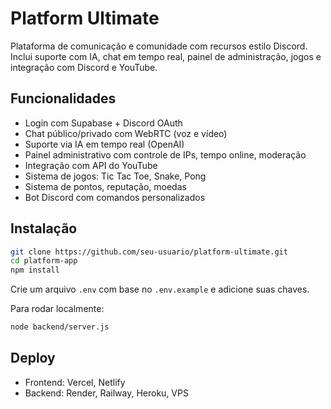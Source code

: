 
# Platform Ultimate

Plataforma de comunicação e comunidade com recursos estilo Discord.
Inclui suporte com IA, chat em tempo real, painel de administração, jogos e integração com Discord e YouTube.

## Funcionalidades

- Login com Supabase + Discord OAuth
- Chat público/privado com WebRTC (voz e vídeo)
- Suporte via IA em tempo real (OpenAI)
- Painel administrativo com controle de IPs, tempo online, moderação
- Integração com API do YouTube
- Sistema de jogos: Tic Tac Toe, Snake, Pong
- Sistema de pontos, reputação, moedas
- Bot Discord com comandos personalizados

## Instalação

```bash
git clone https://github.com/seu-usuario/platform-ultimate.git
cd platform-app
npm install
```
Crie um arquivo `.env` com base no `.env.example` e adicione suas chaves.

Para rodar localmente:
```bash
node backend/server.js
```

## Deploy

- Frontend: Vercel, Netlify
- Backend: Render, Railway, Heroku, VPS


